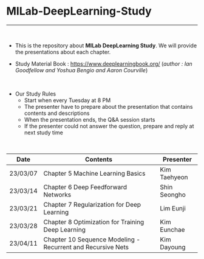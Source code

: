 # MILab-DeepLearning-Study
-----

<br/>

- This is the repository about **MILab DeepLearning Study**. We will provide the presentations about each chapter.

- Study Material Book : https://www.deeplearningbook.org/ (*author : Ian Goodfellow and Yoshua Bengio and Aaron Courville*)

<br/>

- Our Study Rules
  - Start when every Tuesday at 8 PM
  - The presenter have to prepare about the presentation that contains contents and descriptions
  - When the presentation ends, the Q&A session starts
  - If the presenter could not answer the question, prepare and reply at next study time

<br/>

| Date | Contents | Presenter |
|------|----------|-----------|
| 23/03/07 | Chapter 5 Machine Learning Basics | Kim Taehyeon |
| 23/03/14 | Chapter 6 Deep Feedforward Networks | Shin Seongho |
| 23/03/21 | Chapter 7 Regularization for Deep Learning | Lim Eunji |
| 23/03/28 | Chapter 8 Optimization for Training Deep Learning | Kim Eunchae |
| 23/04/11 | Chapter 10 Sequence Modeling - Recurrent and Recursive Nets | Kim Dayoung |
